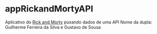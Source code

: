 # appRickandMortyAPI
Aplicativo do [Rick and Morty](https://rickandmortyapi.com/) puxando dados de uma API
Nome da dupla: Guilherme Ferreira da Silva e Gustavo de Sousa
